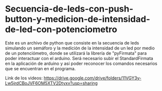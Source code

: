 # Secuencia-de-leds-con-push-button-y-medicion-de-intensidad-de-led-con-potenciometro
Este es un archivo de python que consiste en la secuencia de leds simulando un semáforo y la medición de la intensidad de un led por medio de un potenciómetro, donde se utilizará la librería de "pyFirmata" para poder interactuar con el arduino. Será necesario subir el StandardFirmata en la aplicación de arduino y así poder reconocer los comandos necesarios que se encuentran en el programa.

Link de los videos: https://drive.google.com/drive/folders/11VGY3y-Lw5jrdCBoJVF6OM5XTV2Dtyxv?usp=sharing
